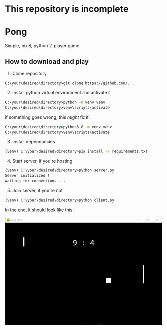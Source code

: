 # **This repository is incomplete**
# Pong
Simple, pixel, python 2-player game
## How to download and play
1. Clone repository
```git
C:\your\desired\directory>git clone https://github.com/...
```
2. Install python virtual environment and activate it
```cmd
C:\your\desired\directory>python -m venv venv
C:\your\desired\directory>venv\scripts\activate
```
if something goes wrong, this *might* fix it:
```cmd
C:\your\desired\directory>python3.8 -m venv venv
C:\your\desired\directory>venv\scripts\activate
```
3. Install dependancies
```cmd
(venv) C:\your\desired\directory>pip install -r requirements.txt
```
4. Start server, if you're hosting
```cmd
(venv) C:\your\desired\directory>python server.py
Server initialized !
waiting for connections ...
```
5. Join server, if you're not
```cmd
(venv) C:\your\desired\directory>python client.py
```
In the end, it should look like this:

![cat](game_screenshot.jpg)
